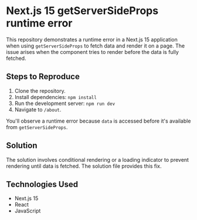 # Next.js 15 getServerSideProps runtime error

This repository demonstrates a runtime error in a Next.js 15 application when using `getServerSideProps` to fetch data and render it on a page. The issue arises when the component tries to render before the data is fully fetched.

## Steps to Reproduce

1. Clone the repository.
2. Install dependencies: `npm install`
3. Run the development server: `npm run dev`
4. Navigate to `/about`.

You'll observe a runtime error because `data` is accessed before it's available from `getServerSideProps`.

## Solution

The solution involves conditional rendering or a loading indicator to prevent rendering until data is fetched.  The solution file provides this fix.

## Technologies Used

- Next.js 15
- React
- JavaScript